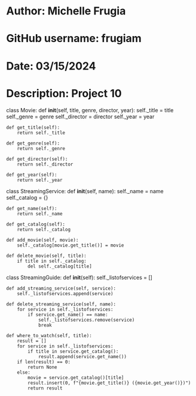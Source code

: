 # Author: Michelle Frugia
# GitHub username: frugiam
# Date: 03/15/2024
# Description: Project 10

class Movie:
    def __init__(self, title, genre, director, year):
        self._title = title
        self._genre = genre
        self._director = director
        self._year = year

    def get_title(self):
        return self._title

    def get_genre(self):
        return self._genre

    def get_director(self):
        return self._director

    def get_year(self):
        return self._year


class StreamingService:
    def __init__(self, name):
        self._name = name
        self._catalog = {}

    def get_name(self):
        return self._name

    def get_catalog(self):
        return self._catalog

    def add_movie(self, movie):
        self._catalog[movie.get_title()] = movie

    def delete_movie(self, title):
        if title in self._catalog:
            del self._catalog[title]


class StreamingGuide:
    def __init__(self):
        self._listofservices = []

    def add_streaming_service(self, service):
        self._listofservices.append(service)

    def delete_streaming_service(self, name):
        for service in self._listofservices:
            if service.get_name() == name:
                self._listofservices.remove(service)
                break

    def where_to_watch(self, title):
        result = []
        for service in self._listofservices:
            if title in service.get_catalog():
                result.append(service.get_name())
        if len(result) == 0:
            return None
        else:
            movie = service.get_catalog()[title]
            result.insert(0, f"{movie.get_title()} ({movie.get_year()})")
            return result
